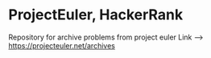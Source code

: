 # ProjectEuler, HackerRank

Repository for archive problems from project euler 
Link --> https://projecteuler.net/archives
